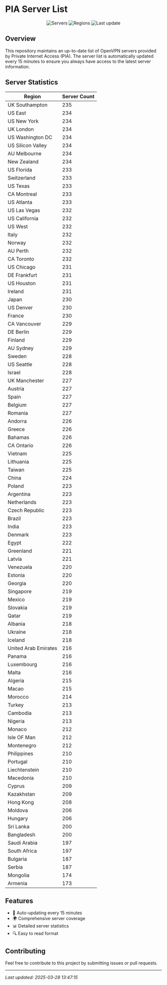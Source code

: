 # PIA Server List

<div align="center">

![Servers](https://img.shields.io/badge/servers-21,405-blue)
![Regions](https://img.shields.io/badge/regions-97-blue)
![Last update](https://img.shields.io/badge/Last_Updated-March_28_2025_08:47_EST-blue)

</div>

## Overview
This repository maintains an up-to-date list of OpenVPN servers provided by Private Internet Access (PIA). The server list is automatically updated every 15 minutes to ensure you always have access to the latest server information.

## Server Statistics
| Region | Server Count |
|--------|--------------|
| UK Southampton                 | 235          |
| US East                        | 234          |
| US New York                    | 234          |
| UK London                      | 234          |
| US Washington DC               | 234          |
| US Silicon Valley              | 234          |
| AU Melbourne                   | 234          |
| New Zealand                    | 234          |
| US Florida                     | 233          |
| Switzerland                    | 233          |
| US Texas                       | 233          |
| CA Montreal                    | 233          |
| US Atlanta                     | 233          |
| US Las Vegas                   | 232          |
| US California                  | 232          |
| US West                        | 232          |
| Italy                          | 232          |
| Norway                         | 232          |
| AU Perth                       | 232          |
| CA Toronto                     | 232          |
| US Chicago                     | 231          |
| DE Frankfurt                   | 231          |
| US Houston                     | 231          |
| Ireland                        | 231          |
| Japan                          | 230          |
| US Denver                      | 230          |
| France                         | 230          |
| CA Vancouver                   | 229          |
| DE Berlin                      | 229          |
| Finland                        | 229          |
| AU Sydney                      | 229          |
| Sweden                         | 228          |
| US Seattle                     | 228          |
| Israel                         | 228          |
| UK Manchester                  | 227          |
| Austria                        | 227          |
| Spain                          | 227          |
| Belgium                        | 227          |
| Romania                        | 227          |
| Andorra                        | 226          |
| Greece                         | 226          |
| Bahamas                        | 226          |
| CA Ontario                     | 226          |
| Vietnam                        | 225          |
| Lithuania                      | 225          |
| Taiwan                         | 225          |
| China                          | 224          |
| Poland                         | 223          |
| Argentina                      | 223          |
| Netherlands                    | 223          |
| Czech Republic                 | 223          |
| Brazil                         | 223          |
| India                          | 223          |
| Denmark                        | 223          |
| Egypt                          | 222          |
| Greenland                      | 221          |
| Latvia                         | 221          |
| Venezuela                      | 220          |
| Estonia                        | 220          |
| Georgia                        | 220          |
| Singapore                      | 219          |
| Mexico                         | 219          |
| Slovakia                       | 219          |
| Qatar                          | 219          |
| Albania                        | 218          |
| Ukraine                        | 218          |
| Iceland                        | 218          |
| United Arab Emirates           | 216          |
| Panama                         | 216          |
| Luxembourg                     | 216          |
| Malta                          | 216          |
| Algeria                        | 215          |
| Macao                          | 215          |
| Morocco                        | 214          |
| Turkey                         | 213          |
| Cambodia                       | 213          |
| Nigeria                        | 213          |
| Monaco                         | 212          |
| Isle OF Man                    | 212          |
| Montenegro                     | 212          |
| Philippines                    | 210          |
| Portugal                       | 210          |
| Liechtenstein                  | 210          |
| Macedonia                      | 210          |
| Cyprus                         | 209          |
| Kazakhstan                     | 209          |
| Hong Kong                      | 208          |
| Moldova                        | 206          |
| Hungary                        | 206          |
| Sri Lanka                      | 200          |
| Bangladesh                     | 200          |
| Saudi Arabia                   | 197          |
| South Africa                   | 197          |
| Bulgaria                       | 187          |
| Serbia                         | 187          |
| Mongolia                       | 174          |
| Armenia                        | 173          |

## Features
- 🔄 Auto-updating every 15 minutes
- 🌍 Comprehensive server coverage
- 📊 Detailed server statistics
- 🔍 Easy to read format

## Contributing
Feel free to contribute to this project by submitting issues or pull requests.

---
*Last updated: 2025-03-28 13:47:15*